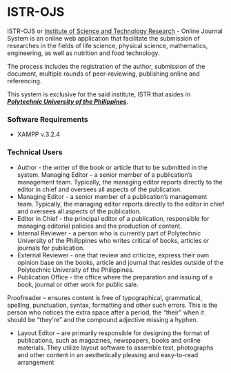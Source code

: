 # ISTR-OJS

ISTR-OJS or [Institute of Science and Technology Research](https://www.pup.edu.ph/research/istr/) - Online Journal System is an online web application that facilitate the submission of researches in the fields of life science, physical science, mathematics, engineering, as well as nutrition and food technology.

The process includes the registration of the author, submission of the document, multiple rounds of peer-reviewing, publishing online and referencing.

This system is exclusive for the said institute, ISTR that asides in [**_Polytechnic University of the Philippines_**](https://www.pup.edu.ph).

### Software Requirements

* XAMPP v.3.2.4

### Technical Users

* Author - the writer of the book or article that to be submitted in the system.
Managing Editor – a senior member of a publication’s management team. Typically, the managing editor reports directly to the editor in chief and oversees all aspects of the publication. 
* Managing Editor - a senior member of a publication’s management team. Typically, the managing editor reports directly to the editor in chief and oversees all aspects of the publication.  
* Editor in Chief - the principal editor of a publication, responsible for managing editorial policies and the production of content.  
* Internal Reviewer - a person who is currently part of Polytechnic University of the Philippines who writes critical of books, articles or journals for publication.
* External Reviewer - one that review and criticize, express their own opinion base on the books, article and journal that resides outside of the Polytechnic University of the Philippines.
* Publication Office - the office where the preparation and issuing of a book, journal or other work for public sale. 

Proofreader – ensures content is free of typographical, grammatical, spelling, punctuation, syntax, formatting and other such errors. This is the person who notices the extra space after a period, the “their” when it should be “they're” and the compound adjective missing a hyphen.
* Layout Editor – are primarily responsible for designing the format of publications, such as magazines, newspapers, books and online materials. They utilize layout software to assemble text, photographs and other content in an aesthetically pleasing and easy-to-read arrangement
